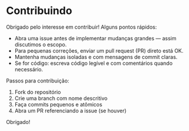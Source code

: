 # Contribuindo

Obrigado pelo interesse em contribuir! Alguns pontos rápidos:

- Abra uma issue antes de implementar mudanças grandes — assim discutimos o escopo.
- Para pequenas correções, enviar um pull request (PR) direto está OK.
- Mantenha mudanças isoladas e com mensagens de commit claras.
- Se for código: escreva código legível e com comentários quando necessário.

Passos para contribuição:

1. Fork do repositório
2. Crie uma branch com nome descritivo
3. Faça commits pequenos e atômicos
4. Abra um PR referenciando a issue (se houver)

Obrigado!
